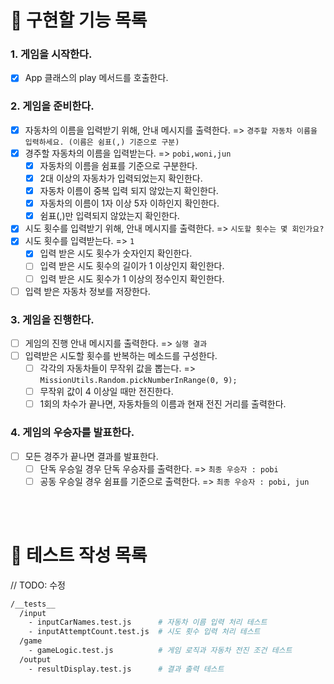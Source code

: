 # 📄 구현할 기능 목록

### 1. **게임을 시작한다.**

- [x] App 클래스의 play 메서드를 호출한다.

### 2. **게임을 준비한다.**

- [x] 자동차의 이름을 입력받기 위해, 안내 메시지를 출력한다. => `경주할 자동차 이름을 입력하세요. (이름은 쉼표(,) 기준으로 구분)`
- [x] 경주할 자동차의 이름을 입력받는다. => `pobi,woni,jun`
  - [x] 자동차의 이름을 쉼표를 기준으로 구분한다.
  - [x] 2대 이상의 자동차가 입력되었는지 확인한다.
  - [x] 자동차 이름이 중복 입력 되지 않았는지 확인한다.
  - [x] 자동차의 이름이 1자 이상 5자 이하인지 확인한다.
  - [x] 쉼표(,)만 입력되지 않았는지 확인한다.
- [x] 시도 횟수를 입력받기 위해, 안내 메시지를 출력한다. => `시도할 횟수는 몇 회인가요?`
- [x] 시도 횟수를 입력받는다. => `1`
  - [x] 입력 받은 시도 횟수가 숫자인지 확인한다.
  - [ ] 입력 받은 시도 횟수의 길이가 1 이상인지 확인한다.
  - [ ] 입력 받은 시도 횟수가 1 이상의 정수인지 확인한다.
- [ ] 입력 받은 자동차 정보를 저장한다.

### 3. **게임을 진행한다.**

- [ ] 게임의 진행 안내 메시지를 출력한다. => `실행 결과`
- [ ] 입력받은 시도할 횟수를 반복하는 메소드를 구성한다.
  - [ ] 각각의 자동차들이 무작위 값을 뽑는다. => `MissionUtils.Random.pickNumberInRange(0, 9);`
  - [ ] 무작위 값이 4 이상일 때만 전진한다.
  - [ ] 1회의 차수가 끝나면, 자동차들의 이름과 현재 전진 거리를 출력한다.

### 4. **게임의 우승자를 발표한다.**

- [ ] 모든 경주가 끝나면 결과를 발표한다.
  - [ ] 단독 우승일 경우 단독 우승자를 출력한다. => `최종 우승자 : pobi`
  - [ ] 공동 우승일 경우 쉼표를 기준으로 출력한다. => `최종 우승자 : pobi, jun`

<br />
<br />

# 💯 테스트 작성 목록

// TODO: 수정

```bash
/__tests__
  /input
    - inputCarNames.test.js      # 자동차 이름 입력 처리 테스트
    - inputAttemptCount.test.js  # 시도 횟수 입력 처리 테스트
  /game
    - gameLogic.test.js          # 게임 로직과 자동차 전진 조건 테스트
  /output
    - resultDisplay.test.js      # 결과 출력 테스트
```
